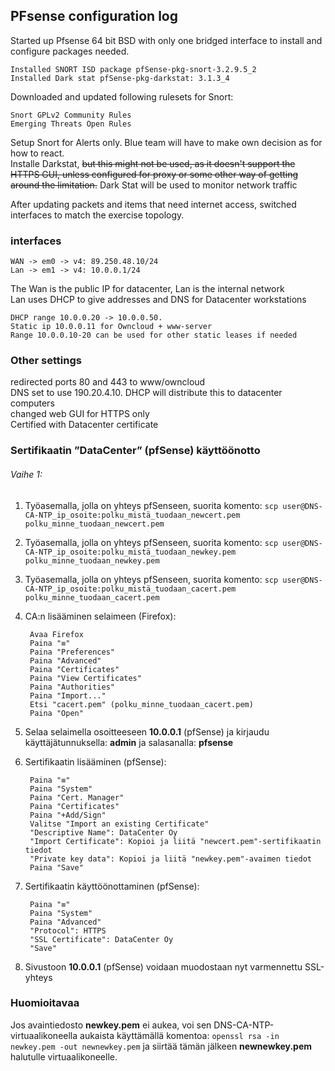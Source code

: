 ## PFsense configuration log

Started up Pfsense 64 bit BSD with only one bridged interface to install and configure packages needed.
```
Installed SNORT ISD package pfSense-pkg-snort-3.2.9.5_2
Installed Dark stat pfSense-pkg-darkstat: 3.1.3_4
```
Downloaded and updated following rulesets for Snort:
```
Snort GPLv2 Community Rules
Emerging Threats Open Rules
```
Setup Snort for Alerts only. Blue team will have to make own decision as for how to react.  
Installe Darkstat, ~~but this might not be used, as it doesn't support the HTTPS GUI, unless configured for proxy or some other way of getting around the limitation.~~
Dark Stat will be used to monitor network traffic

After updating packets and items that need internet access, switched interfaces to match the exercise topology.  

### interfaces  
```
WAN -> em0 -> v4: 89.250.48.10/24  
Lan -> em1 -> v4: 10.0.0.1/24  
```

The Wan is the public IP for datacenter, Lan is the internal network  
Lan uses DHCP to give addresses and DNS for Datacenter workstations  
```
DHCP range 10.0.0.20 -> 10.0.0.50. 
Static ip 10.0.0.11 for Owncloud + www-server  
Range 10.0.0.10-20 can be used for other static leases if needed  
```
### Other settings  

redirected ports 80 and 443 to www/owncloud  
DNS set to use 190.20.4.10. DHCP will distribute this to datacenter computers  
changed web GUI for HTTPS only  
Certified with Datacenter certificate

### Sertifikaatin ”DataCenter” (pfSense) käyttöönotto

###### Vaihe 1:

1. Työasemalla, jolla on yhteys pfSenseen, suorita komento: 
```scp user@DNS-CA-NTP_ip_osoite:polku_mistä_tuodaan_newcert.pem polku_minne_tuodaan_newcert.pem```

2. Työasemalla, jolla on yhteys pfSenseen, suorita komento: 
```scp user@DNS-CA-NTP_ip_osoite:polku_mistä_tuodaan_newkey.pem polku_minne_tuodaan_newkey.pem```

3. Työasemalla, jolla on yhteys pfSenseen, suorita komento: 
```scp user@DNS-CA-NTP_ip_osoite:polku_mistä_tuodaan_cacert.pem polku_minne_tuodaan_cacert.pem```

4. CA:n lisääminen selaimeen (Firefox):

        Avaa Firefox
        Paina "≡"
        Paina "Preferences"
        Paina "Advanced"
        Paina "Certificates"
        Paina "View Certificates"
        Paina "Authorities"
        Paina "Import..."
        Etsi "cacert.pem" (polku_minne_tuodaan_cacert.pem)
        Paina "Open"

5. Selaa selaimella osoitteeseen **10.0.0.1** (pfSense) ja kirjaudu käyttäjätunnuksella: **admin** ja salasanalla: **pfsense**

6. Sertifikaatin lisääminen (pfSense):

        Paina "≡"
        Paina "System"
        Paina "Cert. Manager"
        Paina "Certificates"
        Paina "+Add/Sign"
        Valitse "Import an existing Certificate"
        "Descriptive Name": DataCenter Oy
        "Import Certificate": Kopioi ja liitä "newcert.pem"-sertifikaatin tiedot
        "Private key data": Kopioi ja liitä "newkey.pem"-avaimen tiedot
        Paina "Save"

7. Sertifikaatin käyttöönottaminen (pfSense):

        Paina "≡"
        Paina "System"
        Paina "Advanced"
        "Protocol": HTTPS
        "SSL Certificate": DataCenter Oy
        "Save"

8. Sivustoon **10.0.0.1** (pfSense) voidaan muodostaan nyt varmennettu SSL-yhteys

### Huomioitavaa

Jos avaintiedosto **newkey.pem** ei aukea, voi sen DNS-CA-NTP-virtuaalikoneella aukaista käyttämällä komentoa: 
```openssl rsa -in newkey.pem -out newnewkey.pem``` ja siirtää tämän jälkeen **newnewkey.pem** halutulle virtuaalikoneelle.
